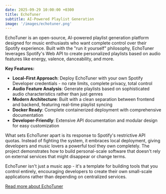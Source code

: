 ```yaml
---
date: 2025-09-29 10:00:00 +0300
title: EchoTuner
subtitle: AI-Powered Playlist Generation
image: '/images/echotuner.png'
---
```


EchoTuner is an open-source, AI-powered playlist generation platform designed for music enthusiasts who want complete control over their Spotify experience. Built with the "run it yourself" philosophy, EchoTuner leverages Spotify's Web API to create personalized playlists based on audio features like energy, valence, danceability, and more.

**Key Features:**

- **Local-First Approach**: Deploy EchoTuner with your own Spotify Developer credentials - no rate limits, complete privacy, total control
- **Audio Feature Analysis**: Generate playlists based on sophisticated audio characteristics rather than just genres
- **Modern Architecture**: Built with a clean separation between frontend and backend, featuring real-time playlist syncing
- **Docker Ready**: Complete containerized deployment with comprehensive documentation
- **Developer-Friendly**: Extensive API documentation and modular design for easy customization

What sets EchoTuner apart is its response to Spotify's restrictive API quotas. Instead of fighting the system, it embraces local deployment, giving developers and music lovers a powerful tool they own completely. The project demonstrates how to build personal-scale software that doesn't rely on external services that might disappear or change terms.

EchoTuner isn't just a music app - it's a template for building tools that you control entirely, encouraging developers to create their own small-scale applications rather than depending on centralized services.

[Read more about EchoTuner](/blog/echotuner)
